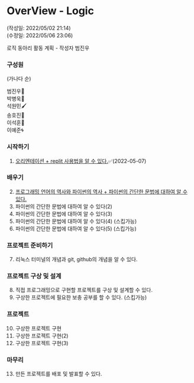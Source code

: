 # OverView - Logic
(작성일: 2022/05/02 21:14)<br> 
(수정일: 2022/05/06 23:06)<br>

로직 동아리 활동 계획 - 작성자 범진우<br>

### 구성원 

(가나다 순)<br>

범진우👑<br>
박병욱🔮<br>
석원민🖌<br>
송호진🍓<br>
이석훈💎<br>
이예준🌀<br>


### 시작하기
1. <a href="1/">오리엔테이션 + replit 사용법을 알 수 있다.</a>✅(2022-05-07)<br>

### 배우기
2. <a href="2/">프로그래밍 언어의 역사와 파이썬의 역사 + 파이썬의 간단한 문법에 대하여 알 수 있다.<a/><br>
3. 파이썬의 간단한 문법에 대하여 알 수 있다(2)<br>
4. 파이썬의 간단한 문법에 대하여 알 수 있다(3)<br>
5. 파이썬의 간단한 문법에 대하여 알 수 있다(4) (스킵가능)<br> 
6. 파이썬의 간단한 문법에 대하여 알 수 있다(5) (스킵가능)<br> 

### 프로젝트 준비하기 
7. 리눅스 터미널의 개념과 git, github의 개념을 알 수 있다.

### 프로젝트 구상 및 설계
8. 직접 프로그래밍으로 구현할 프로젝트를 구상 및 설계할 수 있다.<br>
9. 구상한 프로젝트에 필요한 보충 공부를 할 수 있다. (스킵가능)<br>

### 프로젝트
10. 구상한 프로젝트 구현<br>
11. 구상한 프로젝트 구현(2)<br>
12. 구상한 프로젝트 구현(3)<br>

### 마무리
13. 만든 프로젝트를 배포 및 발표할 수 있다.

